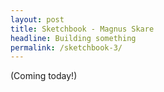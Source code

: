 ```yaml
---
layout: post
title: Sketchbook - Magnus Skare
headline: Building something
permalink: /sketchbook-3/
---
```


(Coming today!)





